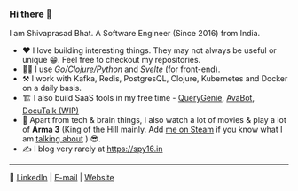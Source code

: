 ### Hi there 👋

I am Shivaprasad Bhat. A Software Engineer (Since 2016) from India.

-  ♥️ I love building interesting things. They may not always be useful or unique 😁. Feel free to checkout my repositories.
- 👨‍💻 I use *Go/Clojure/Python* and *Svelte* (for front-end).
- ⚒️ I work with Kafka, Redis, PostgresQL, Clojure, Kubernetes and Docker on a daily basis.
- 🏗️ I also build SaaS tools in my free time - [QueryGenie](https://sqlgenie-co.web.app), [AvaBot](https://avabot.fly.dev), [DocuTalk (WIP)](https://docutalk.co)
- 🤩 Apart from tech & brain things, I also watch a lot of movies & play a lot of **Arma 3** (King of the Hill mainly. Add [me on Steam](https://steamcommunity.com/id/phantom-actual/) if you know what I am [talking about](https://www.youtube.com/watch?v=kwxFrvE0bI4) ) 😎.
- ✍️ I blog very rarely at <https://spy16.in>

----

📡 [LinkedIn](https://www.linkedin.com/in/shivaprasadbhat/) | [E-mail](mailto:shiv.ylp@gmail.com) | [Website](https://spy16.in)
